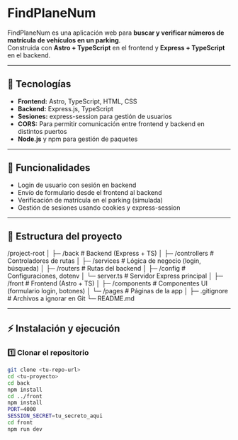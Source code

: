 # FindPlaneNum

FindPlaneNum es una aplicación web para **buscar y verificar números de matrícula de vehículos en un parking**.  
Construida con **Astro + TypeScript** en el frontend y **Express + TypeScript** en el backend.

---

## 🧩 Tecnologías

- **Frontend:** Astro, TypeScript, HTML, CSS  
- **Backend:** Express.js, TypeScript  
- **Sesiones:** express-session para gestión de usuarios  
- **CORS:** Para permitir comunicación entre frontend y backend en distintos puertos  
- **Node.js** y npm para gestión de paquetes  

---

## 🚀 Funcionalidades

- Login de usuario con sesión en backend  
- Envío de formulario desde el frontend al backend  
- Verificación de matrícula en el parking (simulada)  
- Gestión de sesiones usando cookies y express-session  

---

## 📂 Estructura del proyecto

/project-root
│
├─ /back # Backend (Express + TS)
│ ├─ /controllers # Controladores de rutas
│ ├─ /services # Lógica de negocio (login, búsqueda)
│ ├─ /routers # Rutas del backend
│ ├─ /config # Configuraciones, dotenv
│ └─ server.ts # Servidor Express principal
│
├─ /front # Frontend (Astro + TS)
│ ├─ /components # Componentes UI (formulario login, botones)
│ └─ /pages # Páginas de la app
│
├─ .gitignore # Archivos a ignorar en Git
└─ README.md



---

## ⚡ Instalación y ejecución

### 1️⃣ Clonar el repositorio
```bash
git clone <tu-repo-url>
cd <tu-proyecto>
cd back
npm install
cd ../front
npm install
PORT=4000
SESSION_SECRET=tu_secreto_aqui
cd front
npm run dev


